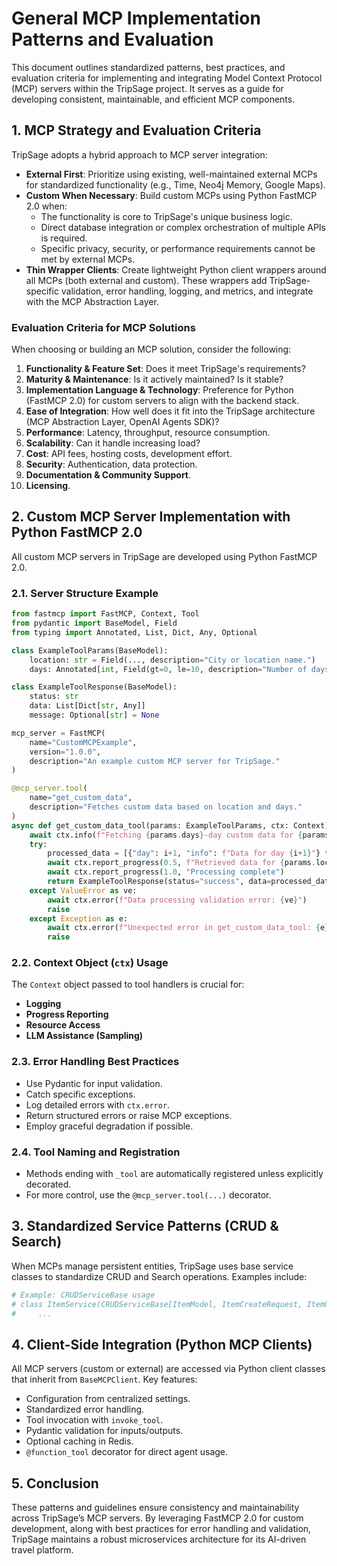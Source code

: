 # General MCP Implementation Patterns and Evaluation

This document outlines standardized patterns, best practices, and evaluation criteria for implementing and integrating Model Context Protocol (MCP) servers within the TripSage project. It serves as a guide for developing consistent, maintainable, and efficient MCP components.

## 1. MCP Strategy and Evaluation Criteria

TripSage adopts a hybrid approach to MCP server integration:

- **External First**: Prioritize using existing, well-maintained external MCPs for standardized functionality (e.g., Time, Neo4j Memory, Google Maps).
- **Custom When Necessary**: Build custom MCPs using Python FastMCP 2.0 when:
  - The functionality is core to TripSage's unique business logic.
  - Direct database integration or complex orchestration of multiple APIs is required.
  - Specific privacy, security, or performance requirements cannot be met by external MCPs.
- **Thin Wrapper Clients**: Create lightweight Python client wrappers around all MCPs (both external and custom). These wrappers add TripSage-specific validation, error handling, logging, and metrics, and integrate with the MCP Abstraction Layer.

### Evaluation Criteria for MCP Solutions

When choosing or building an MCP solution, consider the following:

1. **Functionality & Feature Set**: Does it meet TripSage's requirements?
2. **Maturity & Maintenance**: Is it actively maintained? Is it stable?
3. **Implementation Language & Technology**: Preference for Python (FastMCP 2.0) for custom servers to align with the backend stack.
4. **Ease of Integration**: How well does it fit into the TripSage architecture (MCP Abstraction Layer, OpenAI Agents SDK)?
5. **Performance**: Latency, throughput, resource consumption.
6. **Scalability**: Can it handle increasing load?
7. **Cost**: API fees, hosting costs, development effort.
8. **Security**: Authentication, data protection.
9. **Documentation & Community Support**.
10. **Licensing**.

## 2. Custom MCP Server Implementation with Python FastMCP 2.0

All custom MCP servers in TripSage are developed using Python FastMCP 2.0.

### 2.1. Server Structure Example

```python
from fastmcp import FastMCP, Context, Tool
from pydantic import BaseModel, Field
from typing import Annotated, List, Dict, Any, Optional

class ExampleToolParams(BaseModel):
    location: str = Field(..., description="City or location name.")
    days: Annotated[int, Field(gt=0, le=10, description="Number of days.")]

class ExampleToolResponse(BaseModel):
    status: str
    data: List[Dict[str, Any]]
    message: Optional[str] = None

mcp_server = FastMCP(
    name="CustomMCPExample",
    version="1.0.0",
    description="An example custom MCP server for TripSage."
)

@mcp_server.tool(
    name="get_custom_data",
    description="Fetches custom data based on location and days."
)
async def get_custom_data_tool(params: ExampleToolParams, ctx: Context) -> ExampleToolResponse:
    await ctx.info(f"Fetching {params.days}-day custom data for {params.location}")
    try:
        processed_data = [{"day": i+1, "info": f"Data for day {i+1}"} for i in range(params.days)]
        await ctx.report_progress(0.5, f"Retrieved data for {params.location}")
        await ctx.report_progress(1.0, "Processing complete")
        return ExampleToolResponse(status="success", data=processed_data)
    except ValueError as ve:
        await ctx.error(f"Data processing validation error: {ve}")
        raise
    except Exception as e:
        await ctx.error(f"Unexpected error in get_custom_data_tool: {e}", exc_info=True)
        raise
```

### 2.2. Context Object (`ctx`) Usage

The `Context` object passed to tool handlers is crucial for:

- **Logging**
- **Progress Reporting**
- **Resource Access**
- **LLM Assistance (Sampling)**

### 2.3. Error Handling Best Practices

- Use Pydantic for input validation.
- Catch specific exceptions.
- Log detailed errors with `ctx.error`.
- Return structured errors or raise MCP exceptions.
- Employ graceful degradation if possible.

### 2.4. Tool Naming and Registration

- Methods ending with `_tool` are automatically registered unless explicitly decorated.
- For more control, use the `@mcp_server.tool(...)` decorator.

## 3. Standardized Service Patterns (CRUD & Search)

When MCPs manage persistent entities, TripSage uses base service classes to standardize CRUD and Search operations. Examples include:

```python
# Example: CRUDServiceBase usage
# class ItemService(CRUDServiceBase[ItemModel, ItemCreateRequest, ItemUpdateRequest]):
#     ...
```

## 4. Client-Side Integration (Python MCP Clients)

All MCP servers (custom or external) are accessed via Python client classes that inherit from `BaseMCPClient`. Key features:

- Configuration from centralized settings.
- Standardized error handling.
- Tool invocation with `invoke_tool`.
- Pydantic validation for inputs/outputs.
- Optional caching in Redis.
- `@function_tool` decorator for direct agent usage.

## 5. Conclusion

These patterns and guidelines ensure consistency and maintainability across TripSage’s MCP servers. By leveraging FastMCP 2.0 for custom development, along with best practices for error handling and validation, TripSage maintains a robust microservices architecture for its AI-driven travel platform.
